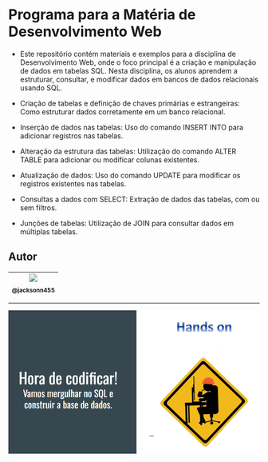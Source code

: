 Programa para a Matéria de Desenvolvimento Web
===============================================

- Este repositório contém materiais e exemplos para a disciplina de Desenvolvimento Web, onde o foco principal é a criação e manipulação de dados em tabelas SQL. Nesta disciplina, os alunos aprendem a estruturar, consultar, e modificar dados em bancos de dados relacionais usando SQL.

- Criação de tabelas e definição de chaves primárias e estrangeiras: Como estruturar dados corretamente em um banco relacional.
- Inserção de dados nas tabelas: Uso do comando INSERT INTO para adicionar registros nas tabelas.
- Alteração da estrutura das tabelas: Utilização do comando ALTER TABLE para adicionar ou modificar colunas existentes.
- Atualização de dados: Uso do comando UPDATE para modificar os registros existentes nas tabelas.
- Consultas a dados com SELECT: Extração de dados das tabelas, com ou sem filtros.
- Junções de tabelas: Utilização de JOIN para consultar dados em múltiplas tabelas.

## Autor

 | [<img src="https://avatars1.githubusercontent.com/u/46221221?s=460&u=0d161e390cdad66e925f3d52cece6c3e65a23eb2&v=4" width=115><br><sub>@jacksonn455</sub>](https://github.com/jacksonn455) |
  | :---: |

--------------------
 ![](https://github.com/jacksonn455/desenvolvimento-web-aula-sql/blob/main/assets/images/imagem.png)
